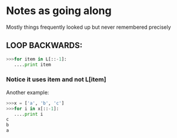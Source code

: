 # Notes as going along
Mostly things frequently looked up but never remembered precisely

## LOOP BACKWARDS:

```python
>>>for item in L[::-1]:
   ....print item
```

### Notice it uses item and not L[item]
Another example:

```python
>>>x = ['a', 'b', 'c']
>>>for i in x[::-1]:
   ....print i
c
b
a
```

